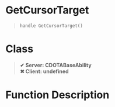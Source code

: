 # GetCursorTarget
> `handle GetCursorTarget()`
# Class
> __✔ Server: CDOTABaseAbility__  
> __✖ Client: undefined__  
# Function Description

